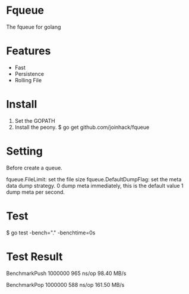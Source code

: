 Fqueue
==================================
The fqueue for golang 


Features
==================================
* Fast
* Persistence
* Rolling File

Install
==================================
1. Set the GOPATH 
2. Install the peony. 
		$ go get github.com/joinhack/fqueue

Setting
==================================
Before create a queue.

fqueue.FileLimit: set the file size
fqueue.DefaultDumpFlag: set the meta data dump strategy.
        0 dump meta immediately, this is the default value
        1 dump meta per second.


Test
==================================
$ go test -bench="." -benchtime=0s


Test Result
==================================

BenchmarkPush	 1000000	       965 ns/op	  98.40 MB/s

BenchmarkPop	 1000000	       588 ns/op	 161.50 MB/s





